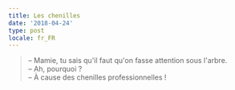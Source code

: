 ```yaml
---
title: Les chenilles
date: '2018-04-24'
type: post
locale: fr_FR
---
```


> – Mamie, tu sais qu'il faut qu'on fasse attention sous l'arbre.  
> – Ah, pourquoi ?  
> – À cause des chenilles professionnelles !